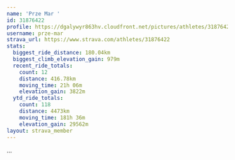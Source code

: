 ```yaml
---
name: 'Prze Mar '
id: 31876422
profile: https://dgalywyr863hv.cloudfront.net/pictures/athletes/31876422/22548952/4/large.jpg
username: prze-mar
strava_url: https://www.strava.com/athletes/31876422
stats:
  biggest_ride_distance: 180.04km
  biggest_climb_elevation_gain: 979m
  recent_ride_totals:
    count: 12
    distance: 416.78km
    moving_time: 21h 06m
    elevation_gain: 3822m
  ytd_ride_totals:
    count: 118
    distance: 4473km
    moving_time: 181h 36m
    elevation_gain: 29562m
layout: strava_member
--- 
```

...
